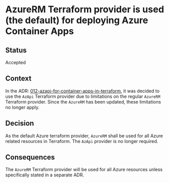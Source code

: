 # AzureRM Terraform provider is used (the default) for deploying Azure Container Apps

## Status

Accepted

## Context

In the ADR: [012-azapi-for-container-apps-in-terraform](012-azapi-for-container-apps-in-terraform.md), it was decided to use the `AzApi` Terraform provider due to limitations on the regular `AzureRM` Terraform provider.
Since the `AzureRM` has been updated, these limitations no longer apply.

## Decision

As the default Azure terraform provider, `AzureRM` shall be used for all Azure related resources in Terraform. The `AzApi` provider is no longer required.

## Consequences

The `AzureRM` Terraform provider will be used for all Azure resources unless specifically stated in a separate ADR.
